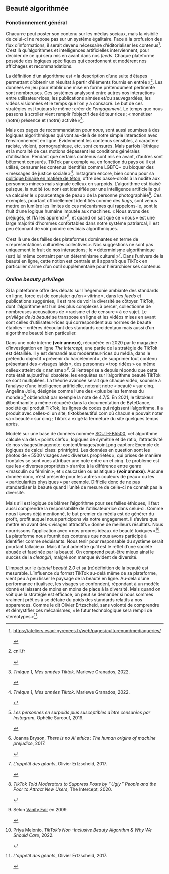 
## Beauté algorithmée

### Fonctionnement général
Chacun·e peut poster son contenu sur les médias sociaux, mais la visibilé de celui-ci ne repose pas sur un système égalitaire. Face à la profusion des flux d’informations,
il serait devenu nécessaire d’éditorialiser les contenus[^edit]. C’est là qu’algorithmes et intelligences artificielles interviennent, pour décider de ce qui sera mis en avant dans nos *feeds*. Chaque plateforme possède des logiques spécifiques qui coordonnent et modèrent nos affichages et recommandations.

La définition d’un algorithme est «&#8239;la description d’une suite d’étapes permettant d’obtenir un résultat à partir d’éléments fournis en entrée&#8239;»[^algo]. Les données en jeu pour établir une mise en forme prétendument pertinente sont nombreuses. Ces systèmes analysent entre autres nos interactions entre utilisateur·rices, les publications aimées et/ou sauvegardées, les vidéos visionnées et le temps que l’on y a consacré. Le but de ces stratégies est toujours le même&#8239;: créer de _l’engagement_. Le temps que nous passons à scroller vient remplir l’objectif des éditeur·rices&#8239;; «&#8239;monétiser (notre) présence et (notre) activité&#8239;»[^monet].

Mais ces pages de recommandation _pour nous_, sont aussi soumises à des logiques algorithmiques qui vont au-delà de notre simple interaction avec l’environnement en ligne. Évidemment les contenus sensibles, à caractère raciste, violent, pornographique, etc. sont censurés. Mais parfois l’éthique et la moralité de ces motions dépassent les conditions générales d’utilisation. Pendant que certains contenus sont mis en avant, d’autres sont bêtement censurés. TikTok par exemple va, en fonction du pays où il est utilisé, censurer les contenus identifiés comme LGBTQ+ ou bloquer des «&#8239;messages de justice sociale&#8239;»[^justice]. Instagram encore, bien connu pour sa [politique binaire en matière de téton](https://www.ladn.eu/media-mutants/reseaux-sociaux/instagram-ou-le-defi-du-teton/), offre des passe-droits à la nudité aux personnes minces mais signale celleux en surpoids. L’algorithme est biaisé puisque, la nudité (ou non) est identifiée par une intelligence artificielle qui va calculer le «&#8239;pourcentage de peau&#8239;» de la personne photographiée[^peau]. Ces exemples, pourtant officiellement identifiés comme des _bugs_, sont venus mettre en lumière les limites de ces mécanismes qui rappelons-le, sont le fruit d’une logique humaine imputée aux machines. «&#8239;Nous avons des préjugés, et l’IA les apprend&#8239;»[^joannastar], et quand on sait que ce «&#8239;nous&#8239;» est une large majorité d’hommes confortables dans notre système patriarcal, il est peu étonnant de voir poindre ces biais algorithmiques.
<br><br>
C’est là une des failles des plateformes dominantes en terme de
«&#8239;représentations culturelles collectives&#8239;». Nos suggestions ne sont pas uniquement le fruit de nos interactions&#8239;; le «&#8239;déterminisme algorithmique (est) lui même contraint par un déterminisme culturel&#8239;»[^cul]. Dans l’univers de la beauté en ligne, cette notion est centrale et il apparaît que TikTok en particulier s’arme d’un outil supplémentaire pour hiérarchiser ses contenus.

[^edit]: https://ateliers.esad-pyrenees.fr/web/pages/culturenum/mediaqueries/ <br><br>
[^algo]: cnil.fr <br><br>
[^monet]: _Thèque 1, Mes années Tiktok_. Marlewe Granados, 2022. <br><br>
[^justice]:_Thèque 1, Mes années Tiktok_. Marlewe Granados, 2022. <br><br>
[^peau]: _Les personnes en surpoids plus susceptibles d’être censurées par Instagram_, Ophélie Surcouf, 2019. <br><br>
[^joannastar]: Joanna Bryson, _There is no AI ethics&#8239;: The human origins of machine prejudice_, 2017. <br><br>
[^cul]: _L’appétit des géants_, Olivier Ertzscheid, 2017.<br><br>

### _Online beauty privilege_
Si la plateforme offre des débats sur l’hégémonie ambiante des standards en ligne, force est de constater qu’en «&#8239;vitrine&#8239;», dans les _feeds_ et publications suggérées, il est rare de voir la diversité se côtoyer. TikTok, dont l’algorithme est l’un des plus complexes à percer, collectionne de nombreuses accusations de «&#8239;racisme et de censure&#8239;» à ce sujet. Le _privilège de la beauté_ se transpose en ligne et les vidéos mises en avant sont celles d’utilisateur·rices qui correspondent aux normes de beauté établies – critères découlant des standards occidentaux mais aussi d’un algorithme beauté bien particulier.

Dans une note interne **(voir annexe)**, récupérée en 2020 par le magazine d’investigation en ligne _The Intercept_, une partie de la stratégie de TikTok est détaillée. Il y est demandé aux modérateur·rices du média, dans le prétendu objectif «&#8239;prévenir du harcèlement&#8239;», de supprimer tout contenu présentant des «&#8239;visages laids&#8239;», des personnes «&#8239;trop ridées&#8239;» ou même celleux atteint de «&#8239;nanisme&#8239;»[^ti]. Si l’entreprise a depuis répondu que cette note était aujourd’hui obsolète, les enquêtes sur l’algorithme beauté TikTok se sont
multipliées. La théorie avancée serait que chaque vidéo, soumise à l’analyse d’une intelligence artificielle, noterait notre «&#8239;beauté&#8239;» sur cinq. Angelina Jolie, désignée comme l’une des «&#8239;plus belles femmes du monde&#8239;»[^vanity] obtiendrait par exemple la note de 4.7/5. En 2021, le tiktokeur @benthamite a
même récupéré dans la documentation de ByteDance, société qui produit TikTok, les lignes de codes qui régissent l’algorithme. Il a produit avec celles-ci un site, tiktokbeautiful.com où chacun·e pouvait noter sa «&#8239;beauté&#8239;» sur cinq&thinsp;; Tiktok a exigé la fermeture du site quelques temps après.

Modelé sur une base de données nommée [SCUT-FB5500](https://github.com/HCIILAB/SCUT-FBP5500-Database-Release), cet algorithme calcule via des «&#8239;points clefs&#8239;», logiques de symétrie et de ratio, l’attractivité de nos visages(imagenote: content/images/point.png caption: Exemple de logiques de calcul class: printright). Les données en question sont les photos de «&#8239;5500 visages avec diverses propriétés&#8239;», qui prises de manière frontales se sont vues attribuer une note entre un et cinq. Le problème est que les «&#8239;diverses propriétés&#8239;» s’arrête à la différence entre genre «&#8239;masculin ou féminin&#8239;», et «&#8239;caucasien ou asiatique&#8239;» **(voir annexe)**. Aucune donnée donc, n’est présente pour les autres «&#8239;couleurs de peau&#8239;» ou les «&#8239;particularités physiques&#8239;» par exemple. Difficile donc de ne pas standardiser la beauté quand l’unité de mesure de celle-ci ne connaît pas la diversité.
<br><br>
Mais s’il est logique de blâmer l’algorithme pour ses failles éthiques, il faut aussi comprendre la responsabilité de l’utilisateur·rice dans celui-ci. Comme nous l’avons déjà mentionné, le but premier du média est de générer du profit, profit auquel nous participons via notre engagement. Il s’avère que mettre en avant des «&#8239;visages attractifs&#8239;» donne de meilleurs résultats. Nous nourrissons l’application avec «&#8239;nos propres idéaux de beauté toxiques&#8239;»[^toxiques]. La plateforme nous fournit des contenus que nous avons participé à identifier comme séduisants. Nous tenir pour responsable du système serait pourtant fallacieux. Mais il faut admettre qu’il est le reflet d’une société abusée et fascinée par la beauté. On comprend peut-être mieux ainsi le succès de la _cleangirl_, malgré son manque évident de diversité.
<br><br>
L’impact sur le _tutoriel beauté 2.0_ et sa (re)définition de la beauté est mesurable. L’influence du format TikTok au-delà même de sa plateforme, vient peu à peu lisser le paysage de la beauté en ligne. Au-delà d’une performance ritualisée, les visages se confondent, répondant à un modèle donné et laissant de moins en moins de place à la diversité. Mais quand on voit que la stratégie est efficace, on peut se demander si nous sommes vraiment prêt·es à se défaire du poids des standards relatifs à nos apparences. Comme le dit Olivier Ertzscheid, sans volonté de comprendre et démystifier ces mécanismes, «&#8239;le futur technologique sera rempli de stéréotypes&#8239;»[^techno].

[^ti]: _TikTok Told Moderators to Suppress Posts by “&#8239;Ugly&#8239;” People and the Poor to Attract New Users_, The Intercept, 2020. <br><br>
[^vanity]: Selon [Vanity Fair](https://www.vanityfair.com/news/2009/04/angelina-jolie-is-the-most-beautiful-woman-in-the-world) en 2009. <br><br>
[^toxiques]: Priya Melonio, _TikTok’s Non -Inclusive Beauty Algorithm &
Why We Should Care_, 2022. <br><br>
[^techno]: _L’appétit des géants_, Olivier Ertzscheid, 2017. <br><br>

<!-- <br class="breakpage"> -->
